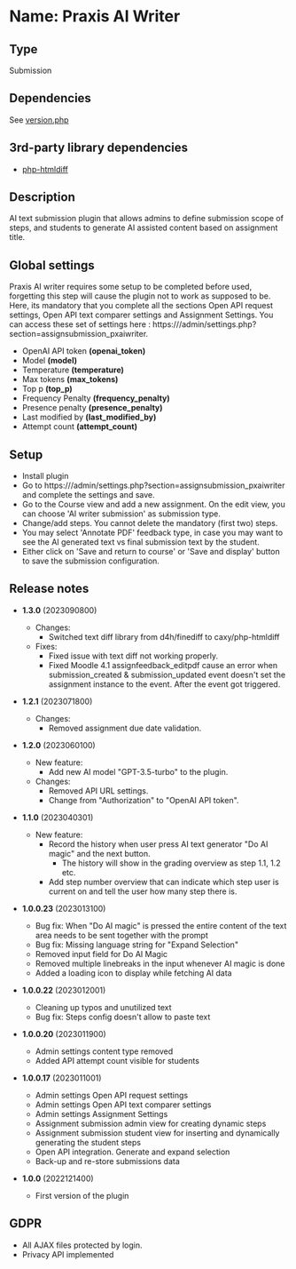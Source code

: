 # Name: Praxis AI Writer

## Type

Submission

## Dependencies

See [version.php](version.php)

## 3rd-party library dependencies
* [php-htmldiff](https://github.com/caxy/php-htmldiff)

## Description

AI text submission plugin that allows admins to define submission scope of steps, and students to generate AI assisted content based on assignment title.

## Global settings

Praxis AI writer requires some setup to be completed before used, forgetting this step will cause the plugin not to work as supposed to be. Here, its mandatory that you complete all the sections Open API request settings, Open API text comparer settings and Assignment Settings.
You can access these set of settings here : https://<site>/admin/settings.php?section=assignsubmission_pxaiwriter.

- OpenAI API token **(openai_token)**
- Model **(model)**
- Temperature **(temperature)**
- Max tokens **(max_tokens)**
- Top p **(top_p)**
- Frequency Penalty **(frequency_penalty)**
- Presence penalty **(presence_penalty)**
- Last modified by **(last_modified_by)**
- Attempt count **(attempt_count)**

## Setup

- Install plugin
- Go to https://<site>/admin/settings.php?section=assignsubmission_pxaiwriter and complete the settings and save. 
- Go to the Course view and add a new assignment. On the edit view, you can choose 'AI writer submission' as submission type. 
- Change/add steps. You cannot delete the mandatory (first two) steps.  
- You may select 'Annotate PDF' feedback type, in case you may want to see the AI generated text vs final submission text by the student.
- Either click on 'Save and return to course' or 'Save and display' button to save the submission configuration.

## Release notes
- **1.3.0** (2023090800)
  - Changes:
    - Switched text diff library from d4h/finediff to caxy/php-htmldiff
  - Fixes:
    - Fixed issue with text diff not working properly.
    - Fixed Moodle 4.1 assignfeedback_editpdf cause an error
      when submission_created & submission_updated event doesn't set the assignment instance to the event.
      After the event got triggered.
    
- **1.2.1** (2023071800)
  - Changes:
    - Removed assignment due date validation.
- **1.2.0** (2023060100)
  - New feature:
    - Add new AI model "GPT-3.5-turbo" to the plugin.
  - Changes:
    - Removed API URL settings.
    - Change from "Authorization" to "OpenAI API token".
- **1.1.0** (2023040301)
  - New feature:
    - Record the history when user press AI text generator "Do AI magic" and the next button.
      - The history will show in the grading overview as step 1.1, 1.2 etc. 
    - Add step number overview that can indicate which step user is current on and tell the user how many step there is.    
- **1.0.0.23** (2023013100)
  - Bug fix: When "Do AI magic" is pressed the entire content of the text area needs to be sent together with the prompt
  - Bug fix: Missing language string for "Expand Selection"
  - Removed input field for Do AI Magic
  - Removed multiple linebreaks in the input whenever AI magic is done
  - Added a loading icon to display while fetching AI data
- **1.0.0.22** (2023012001)
  - Cleaning up typos and unutilized text 
  - Bug fix: Steps config doesn't allow to paste text
- **1.0.0.20** (2023011900)
  - Admin settings content type removed
  - Added API attempt count visible for students
- **1.0.0.17** (2023011001)
  - Admin settings Open API request settings
  - Admin settings Open API text comparer settings 
  - Admin settings Assignment Settings 
  - Assignment submission admin view for creating dynamic steps
  - Assignment submission student view for inserting and dynamically generating the student steps
  - Open API integration. Generate and expand selection
  - Back-up and re-store submissions data
- **1.0.0** (2022121400)
  - First version of the plugin

## GDPR

- All AJAX files protected by login.
- Privacy API implemented
